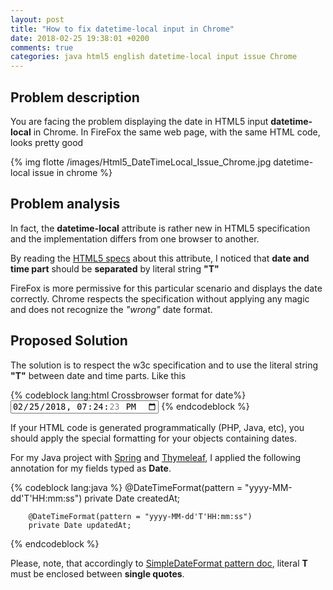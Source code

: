 ```yaml
---
layout: post
title: "How to fix datetime-local input in Chrome"
date: 2018-02-25 19:38:01 +0200
comments: true
categories: java html5 english datetime-local input issue Chrome
---
```


 
## Problem description

You are facing the problem displaying the date in HTML5  input __datetime-local__ in Chrome. In FireFox the same web page, with the same HTML code, looks pretty good

{% img flotte /images/Html5_DateTimeLocal_Issue_Chrome.jpg datetime-local issue in chrome %}
 
<!-- more -->


## Problem analysis

In fact, the __datetime-local__ attribute is rather new in HTML5 specification and the implementation differs from one browser to another.

By reading the [HTML5 specs](https://www.w3.org/TR/2012/WD-html-markup-20120315/input.datetime-local.html) about this attribute, 
I noticed that __date and time part__
should be __separated__ by literal string __"T"__

FireFox is more permissive for this particular scenario and displays the date correctly. 
Chrome respects the specification without applying any magic and does not recognize the *"wrong"* date format.  

## Proposed Solution

The solution is to respect the w3c specification and to use the literal string __"T"__ between date and time parts.
Like this

{% codeblock lang:html Crossbrowser format for date%}
        <input type="datetime-local" value="2018-02-25T19:24:23"/>
{% endcodeblock %}

If your HTML code is generated programmatically (PHP, Java, etc), you should apply the special formatting for your objects containing dates.

For my Java project with [Spring](https://projects.spring.io/spring-framework/) and [Thymeleaf](http://www.thymeleaf.org), 
I applied the following annotation for my fields typed as __Date__. 

{% codeblock lang:java %}
        @DateTimeFormat(pattern = "yyyy-MM-dd'T'HH:mm:ss")
        private Date createdAt;
        
        @DateTimeFormat(pattern = "yyyy-MM-dd'T'HH:mm:ss")
        private Date updatedAt; 
{% endcodeblock %}

Please, note, that accordingly to [SimpleDateFormat pattern doc](https://docs.oracle.com/javase/7/docs/api/java/text/SimpleDateFormat.html), literal __T__ must be enclosed between __single quotes__. 
 
  



